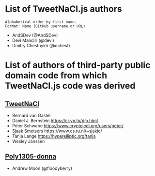 List of TweetNaCl.js authors
============================

    Alphabetical order by first name.
    Format: Name (GitHub username or URL)

* AndSDev (@AndSDev)
* Devi Mandiri (@devi)
* Dmitry Chestnykh (@dchest)

List of authors of third-party public domain code from which TweetNaCl.js code was derived
==========================================================================================

[TweetNaCl](https://tweetnacl.cr.yp.to/)
--------------------------------------

* Bernard van Gastel
* Daniel J. Bernstein <https://cr.yp.to/djb.html>
* Peter Schwabe <https://www.cryptojedi.org/users/peter/>
* Sjaak Smetsers <https://www.cs.ru.nl/~sjakie/>
* Tanja Lange <https://hyperelliptic.org/tanja>
* Wesley Janssen


[Poly1305-donna](https://github.com/floodyberry/poly1305-donna)
--------------------------------------------------------------

* Andrew Moon (@floodyberry)
